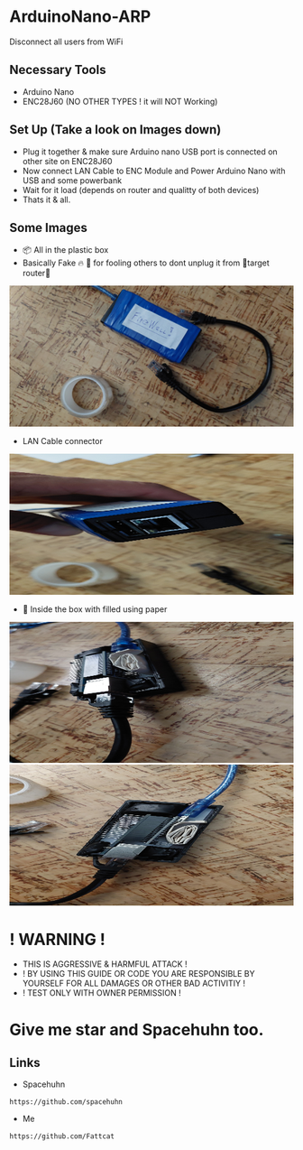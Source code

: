 # ArduinoNano-ARP
Disconnect all users from WiFi

## Necessary Tools
- Arduino Nano
- ENC28J60 (NO OTHER TYPES ! it will NOT Working)
## Set Up (Take a look on Images down)
- Plug it together & make sure Arduino nano USB port is connected on other site on ENC28J60
- Now connect LAN Cable to ENC Module and Power Arduino Nano with USB and some powerbank
- Wait for it load (depends on router and qualitty of both devices)
- Thats it & all.

## Some Images
- 📦 All in the plastic box 
- Basically Fake 🔥 🧱 for fooling others to dont unplug it from 📌target router📌
<img src="ArduinoNano-Img01.jpg" alt="Image01" width="700" height="250">

- LAN Cable connector 
<img src="ArduinoNano-Img02.jpg" alt="Image02" width="700" height="250">

- 📝 Inside the box with filled using paper
<img src="ArduinoNano-Img03.jpg" alt="Image04" width="700" height="250">

<img src="ArduinoNano-Img04.jpg" alt="Image01" width="700" height="250">

# ! WARNING !
- THIS IS AGGRESSIVE & HARMFUL ATTACK !
- ! BY USING THIS GUIDE OR CODE YOU ARE RESPONSIBLE BY YOURSELF FOR ALL DAMAGES OR OTHER BAD ACTIVITIY !
- ! TEST ONLY WITH OWNER PERMISSION !

# Give me star and Spacehuhn too.

## Links
- Spacehuhn
```
https://github.com/spacehuhn
```
- Me
```
https://github.com/Fattcat
```
